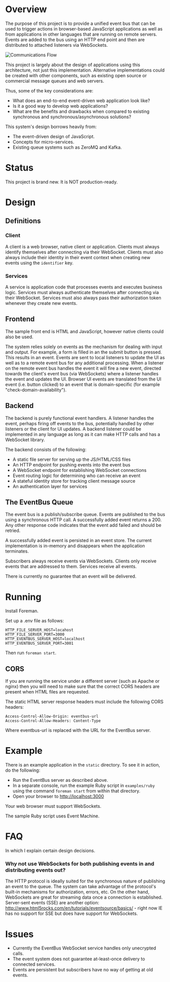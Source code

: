 # Overview

The purpose of this project is to provide a unified event bus that can be used to trigger actions in browser-based JavaScript applications as well as from applications in other languages that are running on remote servers. Events are added to the bus using an HTTP end point and then are distributed to attached listeners via WebSockets.

![Communications Flow](http://cl.ly/image/2i3Q2z0e2U3e/communications.png)

This project is largely about the design of applications using this architecture, not just this implementation. Alternative implementations could be created with other components, such as existing open source or commercial message queues and web servers.

Thus, some of the key considerations are:

* What does an end-to-end event-driven web application look like?
* Is it a good way to develop web applications?
* What are the benefits and drawbacks when compared to existing synchronous and synchronous/asynchronous solutions?

This system's design borrows heavily from:

* The event-driven design of JavaScript.
* Concepts for micro-services.
* Existing queue systems such as ZeroMQ and Kafka.

# Status

This project is brand new. It is NOT production-ready.

# Design

## Definitions

### Client

A client is a web browser, native client or application. Clients must always identify themselves after connecting via their WebSocket. Clients must also always include their identity in their event context when creating new events using the `identifier` key.

### Services

A service is application code that processes events and executes business logic. Services must always authenticate themselves after connecting via their WebSocket. Services must also always pass their authorization token whenever they create new events.

## Frontend

The sample front end is HTML and JavaScript, however native clients could also be used.

The system relies solely on events as the mechanism for dealing with input and output. For example, a form is filled in an the submit button is pressed. This results in an event. Events are sent to local listeners to update the UI as well as to a remote event bus for any additional processing. When a listener on the remote event bus handles the event it will fire a new event, directed towards the client's event bus (via WebSockets) where a listener handles the event and updates the UI. Browser UI events are translated from the UI event (i.e. button clicked) to an event that is domain-specific (for example "check-domain-availability").

## Backend

The backend is purely functional event handlers. A listener handles the event, perhaps firing off events to the bus, potentially handled by other listeners or the client for UI updates. A backend listener could be implemented in any language as long as it can make HTTP calls and has a WebSocket library.

The backend consists of the following:

* A static file server for serving up the JS/HTML/CSS files
* An HTTP endpoint for pushing events into the event bus
* A WebSocket endpoint for establishing WebSocket connections
* Event routing logic for determining who can receive an event
* A stateful identity store for tracking client message source
* An authentication layer for services

## The EventBus Queue

The event bus is a publish/subscribe queue. Events are published to the bus using a synchronous HTTP call. A successfully added event returns a 200. Any other response code indicates that the event add failed and should be retried.

A successfully added event is persisted in an event store. The current implementation is in-memory and disappears when the application terminates.

Subscribers always receive events via WebSockets. Clients only receive events that are addressed to them. Services receive all events.

There is currently no guarantee that an event will be delivered.

# Running

Install Foreman.

Set up a .env file as follows:

```
HTTP_FILE_SERVER_HOST=locahost
HTTP_FILE_SERVER_PORT=3000
HTTP_EVENTBUS_SERVER_HOST=localhost
HTTP_EVENTBUS_SERVER_PORT=3001
```

Then run `foreman start`.

## CORS

If you are running the service under a different server (such as Apache or nginx) then you will need to make sure that the correct CORS headers are present when HTML files are requested.

The static HTML server response headers must include the following CORS headers:

```
Access-Control-Allow-Origin: eventbus-url
Access-Control-Allow-Headers: Content-Type
```

Where eventbus-url is replaced with the URL for the EventBus server.

# Example

There is an example application in the `static` directory. To see it in action, do the following:

* Run the EventBus server as described above.
* In a separate console, run the example Ruby script in `examples/ruby` using the command `foreman start` from within that directory.
* Open your browser to [http://localhost:3000](http://localhost:3000)

Your web browser must support WebSockets.

The sample Ruby script uses Event Machine.

# FAQ

In which I explain certain design decisions.

### Why not use WebSockets for both publishing events in and distributing events out?

The HTTP protocol is ideally suited for the synchronous nature of publishing an event to the queue. The system can take advantage of the protocol's built-in mechanisms for authorization, errors, etc. On the other hand, WebSockets are great for streaming data once a connection is established. Server-sent events (SSE) are another option: http://www.html5rocks.com/en/tutorials/eventsource/basics/ - right now IE has no support for SSE but does have support for WebSockets.

# Issues

* Currently the EventBus WebSocket service handles only unecrypted calls.
* The event system does not guarantee at-least-once delivery to connected services.
* Events are persistent but subscribers have no way of getting at old events.
